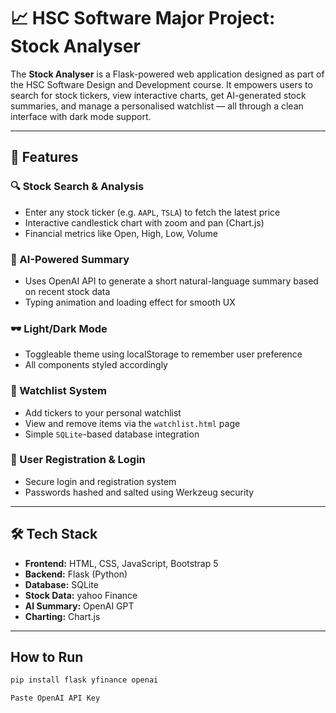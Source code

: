 # 📈 HSC Software Major Project: Stock Analyser

The **Stock Analyser** is a Flask-powered web application designed as part of the HSC Software Design and Development course. It empowers users to search for stock tickers, view interactive charts, get AI-generated stock summaries, and manage a personalised watchlist — all through a clean interface with dark mode support.

---

## 🔧 Features

### 🔍 Stock Search & Analysis
- Enter any stock ticker (e.g. `AAPL`, `TSLA`) to fetch the latest price
- Interactive candlestick chart with zoom and pan (Chart.js)
- Financial metrics like Open, High, Low, Volume

### 🤖 AI-Powered Summary
- Uses OpenAI API to generate a short natural-language summary based on recent stock data
- Typing animation and loading effect for smooth UX

### 🕶️ Light/Dark Mode
- Toggleable theme using localStorage to remember user preference
- All components styled accordingly

### 🧾 Watchlist System
- Add tickers to your personal watchlist
- View and remove items via the `watchlist.html` page
- Simple `SQLite`-based database integration

### 🔐 User Registration & Login
- Secure login and registration system
- Passwords hashed and salted using Werkzeug security

---

## 🛠 Tech Stack

- **Frontend:** HTML, CSS, JavaScript, Bootstrap 5
- **Backend:** Flask (Python)
- **Database:** SQLite
- **Stock Data:** yahoo Finance
- **AI Summary:** OpenAI GPT
- **Charting:** Chart.js

---

## How to Run

```bash
pip install flask yfinance openai

Paste OpenAI API Key

